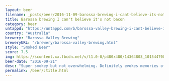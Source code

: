 ```yaml
---
layout: beer
filename: _posts/beer/2016-11-09-barossa-brewing-i-cant-believe-its-not-bacon.md
title: Barossa brewing I can't believe it's not bacon
category: beer
untappd: "https://untappd.com/b/barossa-valley-brewing-i-cant-believe-its-not-bacon/1557796"
country: "Australia"
brewery: "Barossa Valley Brewing"
breweryURL: "/brewery/barossa-valley-brewing.html"
style: "Smoked Beer"
score: 7.5
img: https://scontent.xx.fbcdn.net/v/t1.0-0/p480x480/14364803_10154470805213745_3875462672312387508_n.jpg?oh=a29179ce8dd5f4824a4abfd1a460b83b&oe=59ACF4C1
beer-date: "2016-09-21"
desc: "Super smokey but not overwhelming. Definitely evokes memories of bacon"
permalink: /beer/:title.html
---
```

